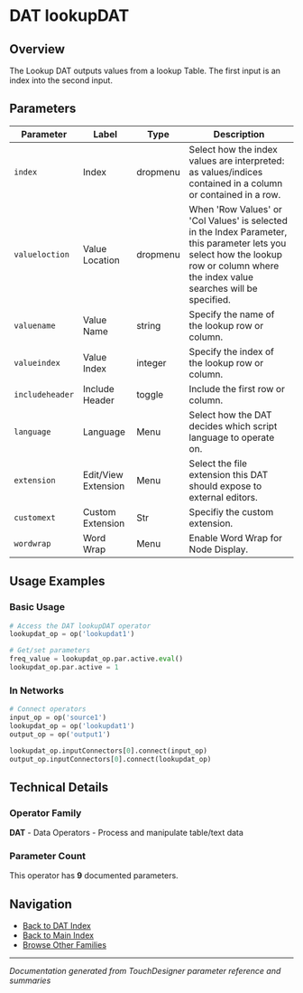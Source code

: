 # DAT lookupDAT

## Overview

The Lookup DAT  outputs values from a lookup Table. The first input is an index into the second input.

## Parameters

| Parameter | Label | Type | Description |
|-----------|-------|------|-------------|
| `index` | Index | dropmenu | Select how the index values are interpreted: as values/indices contained in a column or contained in a row. |
| `valueloction` | Value Location | dropmenu | When 'Row Values' or 'Col Values' is selected in the Index Parameter, this parameter lets you select how the lookup row or column where the index value searches will be specified. |
| `valuename` | Value Name | string | Specify the name of the lookup row or column. |
| `valueindex` | Value Index | integer | Specify the index of the lookup row or column. |
| `includeheader` | Include Header | toggle | Include the first row or column. |
| `language` | Language | Menu | Select how the DAT decides which script language to operate on. |
| `extension` | Edit/View Extension | Menu | Select the file extension this DAT should expose to external editors. |
| `customext` | Custom Extension | Str | Specifiy the custom extension. |
| `wordwrap` | Word Wrap | Menu | Enable Word Wrap for Node Display. |

## Usage Examples

### Basic Usage

```python
# Access the DAT lookupDAT operator
lookupdat_op = op('lookupdat1')

# Get/set parameters
freq_value = lookupdat_op.par.active.eval()
lookupdat_op.par.active = 1
```

### In Networks

```python
# Connect operators
input_op = op('source1')
lookupdat_op = op('lookupdat1')
output_op = op('output1')

lookupdat_op.inputConnectors[0].connect(input_op)
output_op.inputConnectors[0].connect(lookupdat_op)
```

## Technical Details

### Operator Family

**DAT** - Data Operators - Process and manipulate table/text data

### Parameter Count

This operator has **9** documented parameters.

## Navigation

- [Back to DAT Index](../DAT/DAT_INDEX.md)
- [Back to Main Index](../OPERATORS_INDEX.md)
- [Browse Other Families](../OPERATORS_INDEX.md#quick-navigation)

---
*Documentation generated from TouchDesigner parameter reference and summaries*
